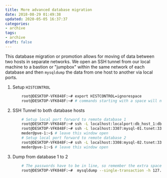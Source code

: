 ```yaml
---
title: More advanced database migration
date: 2018-08-29 01:49:38
updated: 2020-05-05 16:37:37
categories:
- archive
tags:
- archive
draft: false
---
```


This database migration or promotion allows for moving of data between two hosts in separate networks. We open an SSH tunnel from our local machine to a bastion or "jumpbox" within the same network of each database and then `mysqldump` the data from one host to another via local ports.


1. Setup `HISTCONTROL`

    ```bash
        root@DESKTOP-VFK848F:~# export HISTCONTROL=ignorespace
        root@DESKTOP-VFK848F:~# # commands starting with a space will no longer show up in history
    ```

2. SSH Tunnel to both database hosts

    ```bash
        # Setup local port forward to remote database 1
        root@DESKTOP-VFK848F:~# ssh -L localhost:localport:db_host_1:db_port_1 user@jumpbox
        root@DESKTOP-VFK848F:~# ssh -L localhost:3307:mysql-01.tsnet:3306 meder@pve-1.tsnet
        meder@pve-1:~$ # leave this window open
        # Setup local port forward to remote database 2
        root@DESKTOP-VFK848F:~# ssh -L localhost:3308:mysql-02.tsnet:3306 meder@pve-1.tsnet
        meder@pve-1:~$ # leave this window open
    ```

3. Dump from database 1 to 2

    ```bash
        # The passwords have to be in line, so remember the extra space before the command to exclude it from history
        root@DESKTOP-VFK848F:~#  mysqldump --single-transaction -h 127.0.0.1 -P 3307 -u root -p'db1password' | mysql -h 127.0.0.1 -P 3308 -u root -p'db2password'         
    ```